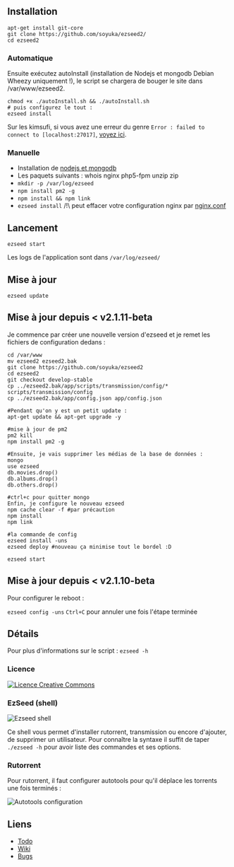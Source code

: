 ## Installation

```
apt-get install git-core
git clone https://github.com/soyuka/ezseed2/
cd ezseed2
```

### Automatique

Ensuite exécutez autoInstall (installation de Nodejs et mongodb Debian Wheezy uniquement !), le script se chargera de bouger le site dans /var/www/ezseed2.

```
chmod +x ./autoInstall.sh && ./autoInstall.sh
# puis configurez le tout :
ezseed install
```
Sur les kimsufi, si vous avez une erreur du genre `Error : failed to connect to [localhost:27017]`, [voyez ici](https://github.com/soyuka/ezseed2/wiki/Erreur-MongoDB-chez-OVH-%28&Kimsufi%29).

### Manuelle

 - Installation de [nodejs et mongodb](https://github.com/soyuka/ezseed2/wiki/Installation-manuelle-des-d%C3%A9pendances-sous-Debian)
 - Les paquets suivants : whois nginx php5-fpm unzip zip
 - `mkdir -p /var/log/ezseed`
 - `npm install pm2 -g`
 - `npm install && npm link`
 - `ezseed install` /!\ peut effacer votre configuration nginx par [nginx.conf](https://github.com/soyuka/ezseed2/blob/master/app/scripts/nginx.conf)

## Lancement
```
ezseed start
```

Les logs de l'application sont dans `/var/log/ezseed/`

## Mise à jour
```
ezseed update
```

## Mise à jour depuis < v2.1.11-beta

Je commence par créer une nouvelle version d'ezseed et je remet les fichiers de configuration dedans :
```
cd /var/www
mv ezseed2 ezseed2.bak
git clone https://github.com/soyuka/ezseed2
cd ezseed2
git checkout develop-stable
cp ../ezseed2.bak/app/scripts/transmission/config/* scripts/transmission/config
cp ../ezseed2.bak/app/config.json app/config.json

#Pendant qu'on y est un petit update :
apt-get update && apt-get upgrade -y

#mise à jour de pm2
pm2 kill
npm install pm2 -g

#Ensuite, je vais supprimer les médias de la base de données :
mongo
use ezseed
db.movies.drop()
db.albums.drop()
db.others.drop()

#ctrl+c pour quitter mongo
Enfin, je configure le nouveau ezseed
npm cache clear -f #par précaution
npm install
npm link

#la commande de config
ezseed install -uns
ezseed deploy #nouveau ça minimise tout le bordel :D

ezseed start
```

## Mise à jour depuis < v2.1.10-beta

Pour configurer le reboot :

`ezseed config -uns` 
`Ctrl+C` pour annuler une fois l'étape terminée


## Détails
Pour plus d'informations sur le script :
`ezseed -h`

### Licence

[![Licence Creative Commons](http://i.creativecommons.org/l/by-nc-sa/3.0/80x15.png)](http://creativecommons.org/licenses/by-nc-sa/3.0/deed.fr)

### EzSeed (shell)
![Ezseed shell](http://www.zupmage.eu/i/SoDnyJbizD.png)

Ce shell vous permet d'installer rutorrent, transmission ou encore d'ajouter, de supprimer un utilisateur. Pour connaître la syntaxe il suffit de taper `./ezseed -h` pour avoir liste des commandes et ses options.

### Rutorrent
Pour rutorrent, il faut configurer autotools pour qu'il déplace les torrents une fois terminés :

![Autotools configuration](http://www.zupmage.eu/i/hpRER83cvG.png)

## Liens

* [Todo](https://github.com/soyuka/ezseed2/wiki/TODO-LIST)
* [Wiki](https://github.com/soyuka/ezseed2/wiki)
* [Bugs](https://github.com/soyuka/ezseed2/issues)
